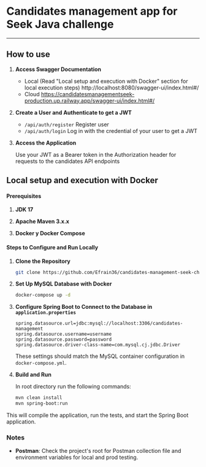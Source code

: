 # Candidates management app for Seek Java challenge



---

## How to use

1. **Access Swagger Documentation**

   - Local (Read "Local setup and execution with Docker" section for local execution steps) http://localhost:8080/swagger-ui/index.html#/
   - Cloud https://candidatesmanagementseek-production.up.railway.app/swagger-ui/index.html#/

2. **Create a User and Authenticate to get a JWT**

   - `/api/auth/register` Register user
   -  `/api/auth/login` Log in with the credential of your user to get a JWT

3. **Access the Application**

   Use your JWT as a Bearer token in the Authorization header for requests to the candidates API endpoints

## Local setup and execution with Docker

#### Prerequisites

1. **JDK 17**

2. **Apache Maven  3.x.x**
   
3. **Docker y Docker Compose**

#### Steps to Configure and Run Locally

1. **Clone the Repository**

   ```bash
   git clone https://github.com/Efrain36/candidates-management-seek-challenge
   ```

2. **Set Up MySQL Database with Docker**

   ```bash
   docker-compose up -d
   ```

3. **Configure Spring Boot to Connect to the Database in `application.properties`**

   ```properties
   spring.datasource.url=jdbc:mysql://localhost:3306/candidates-management
   spring.datasource.username=username
   spring.datasource.password=password
   spring.datasource.driver-class-name=com.mysql.cj.jdbc.Driver
   ```

   These settings should match the MySQL container configuration in `docker-compose.yml`.

4. **Build and Run**

   In root directory run the following commands:
   ```bash
   mvn clean install
   mvn spring-boot:run
   ```
This will compile the application, run the tests, and start the Spring Boot application.


### Notes

- **Postman**: Check the project's root for Postman collection file and environment variables for local and prod testing.


